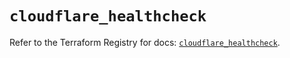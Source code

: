 # `cloudflare_healthcheck`

Refer to the Terraform Registry for docs: [`cloudflare_healthcheck`](https://registry.terraform.io/providers/cloudflare/cloudflare/4.42.0/docs/resources/healthcheck).
